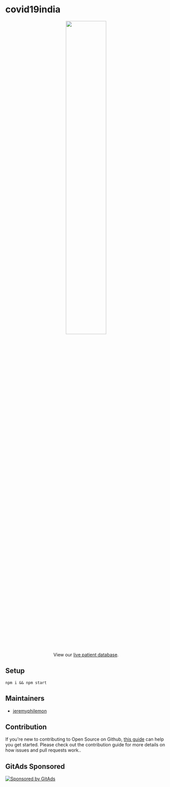 # covid19india

<p align="center">
<img src="https://lh3.googleusercontent.com/c1R9ua5XDaInXNNYEVKs5NzwQ36gYCXi1VJ5kLRxGcDYmyUSJM3dnkzqaPWP_CniaHQbQSr4yQqxmsoEGvGFrWFnBRAVjI4=s2560" width="50%">
</p>

<p align="center">
  View our <a href="https://bit.ly/patientdb">live patient database</a>.
 </p>

## Setup

```
npm i && npm start
```

## Maintainers

- [jeremyphilemon](https://github.com/jeremyphilemon)

## Contribution

If you're new to contributing to Open Source on Github, [this guide](https://guides.github.com/activities/contributing-to-open-source/) can help you get started. Please check out the contribution guide for more details on how issues and pull requests work..

## GitAds Sponsored
[![Sponsored by GitAds](https://gitads.dev/v1/ad-serve?source=arnabnandy7/covid19india-react@github)](https://gitads.dev/v1/ad-track?source=arnabnandy7/covid19india-react@github)

